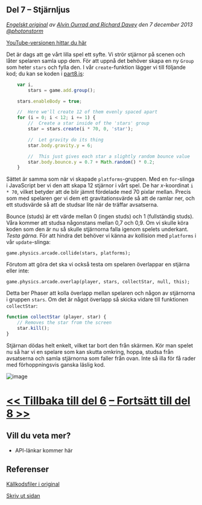 ## Del 7 &ndash; Stjärnljus

*[Engelskt original](http://phaser.io/tutorials/making-your-first-phaser-game/index) av [Alvin Ourrad and Richard Davey](https://twitter.com/photonstorm) den 7 december 2013   [@photonstorm](https://twitter.com/photonstorm)*

[YouTube-versionen hittar du här](https://www.youtube.com/playlist?list=PL39Sm336N_h-I3mGTtj3q--BtLWpH13sa)

Det är dags att ge vårt lilla spel ett syfte.
Vi strör stjärnor på scenen och låter spelaren samla upp dem.
För att uppnå det behöver skapa en ny `Group` som heter `stars` och fylla den. I vår `create`-funktion lägger vi till följande kod; du kan se koden i [part8.js](../phaser_tutorial_02/part8.js):

```javascript
    var i, 
        stars = game.add.group();

    stars.enableBody = true;

    //  Here we'll create 12 of them evenly spaced apart
    for (i = 0; i < 12; i += 1) {
        //  Create a star inside of the 'stars' group
        star = stars.create(i * 70, 0, 'star');

        //  Let gravity do its thing
        star.body.gravity.y = 6;

        //  This just gives each star a slightly random bounce value
        star.body.bounce.y = 0.7 + Math.random() * 0.2;
    }
```

Sättet är samma som när vi skapade `platforms`-gruppen. Med en `for`-slinga i JavaScript ber vi den att skapa 12 stjärnor i vårt spel.
De har *x*-koordinat `i * 70`, vilket betyder att de blir jämnt fördelade med 70 pixlar mellan.
Precis som med spelaren ger vi dem ett gravitationsvärde så att de ramlar ner, och ett studsvärde så att de studsar lite när de träffar avsatserna.

Bounce (studs) är ett värde mellan 0 (ingen studs) och 1 (fullständig studs).
Våra kommer att studsa någonstans mellan 0,7 och 0,9.
Om vi skulle köra koden som den är nu så skulle stjärnorna falla igenom spelets underkant. *Testa gärna.* För att hindra det behöver vi känna av kollision med `platforms` i vår `update`-slinga:

`game.physics.arcade.collide(stars, platforms);`

Förutom att göra det ska vi också testa om spelaren överlappar en stjärna eller inte:

`game.physics.arcade.overlap(player, stars, collectStar, null, this);`

Detta ber Phaser att kolla överlapp mellan spelaren och någon av stjärnorna i gruppen `stars`.
Om det är något överlapp så skicka vidare till funktionen `collectStar`:

```javascript
function collectStar (player, star) {
    // Removes the star from the screen
    star.kill();
}
```

Stjärnan dödas helt enkelt, vilket tar bort den från skärmen.
Kör man spelet nu så har vi en spelare som kan skutta omkring, hoppa, studsa från avsatserna och samla stjärnorna som faller från ovan. Inte så illa för få rader med förhoppningsvis ganska läslig kod.

![image](http://phaser.io/content/tutorials/making-your-first-phaser-game/part8.png)

# [<< Tillbaka till del 6](part6.md) [&ndash; Fortsätt till del 8 >>](part8.md)

## Vill du veta mer?
* API-länkar kommer här

## Referenser
[Källkodsfiler i original](https://github.com/photonstorm/phaser/raw/master/resources/tutorials/02%20Making%20your%20first%20game/phaser_tutorial_02.zip)

[Skriv ut sidan](https://gitprint.com/coderdojolund/phaser-tutorials/blob/master/making-your-first-phaser-game/part7.md)
